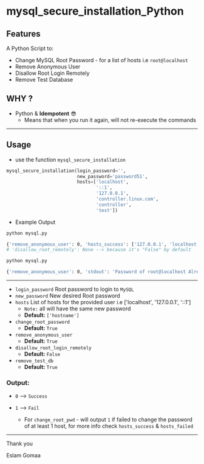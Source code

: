 

# mysql_secure_installation_Python





## Features

A Python Script to:

* Change MySQL Root Password - for a list of hosts i.e `root@localhost`
* Remove Anonymous User
* Disallow Root Login Remotely
* Remove Test Database



## WHY ?



* Python & **Idempotent** :sunglasses:
  * Means that when you run it again, will not re-execute the commands



---



## Usage



* use the function `mysql_secure_installation`

```python
mysql_secure_installation(login_password='',
                          new_password='password51',
                          hosts=['localhost',
                                 '::1',
                                 '127.0.0.1',
                                 'controller.linux.com',
                                 'controller',
                                 'test'])
```



* Example Output

```bash
python mysql.py

{'remove_anonymous_user': 0, 'hosts_success': ['127.0.0.1', 'localhost', '::1'], 'disallow_root_remotely': None, 'hosts_failed': ['test', 'controller', 'controller.linux.com'], 'remove_test_db': 0, 'change_root_pwd': 1}
# 'disallow_root_remotely': None --> because it's "False" by default

python mysql.py

{'remove_anonymous_user': 0, 'stdout': 'Password of root@localhost Already meets the desired state', 'hosts_success': [], 'disallow_root_remotely': None, 'hosts_failed': [], 'remove_test_db': 0, 'change_root_pwd': 0}
```



---



* `login_password` Root password to login to `MySQL`
* `new_password` New desired Root password
* `hosts` List of hosts for the provided user i.e ['localhost', '127.0.0.1', '::1'] 
  * `Note:` all will have the same new password
  * **Default:** `['hostname'] `
* `change_root_password`
  * **Default:** `True`
* `remove_anonymous_user`
  * **Default:** `True`
* `disallow_root_login_remotely`
  * **Default:** `False`
* `remove_test_db`
  * **Default:** `True`





### Output:

* `0` –> `Success`

* `1` –>  `Fail`

  * For `change_root_pwd` - will output `1` if failed to change the password of at least 1 host, for more info check `hosts_success` & `hosts_failed`

    



---



Thank you 

Eslam Gomaa

